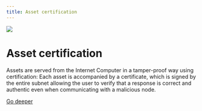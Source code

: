 ```yaml
---
title: Asset certification
---
```


![](/img/how-it-works/asset-certification.jpg)

# Asset certification

Assets are served from the Internet Computer in a tamper-proof way using certification:
Each asset is accompanied by a certificate, which is signed by the entire subnet
allowing the user to verify that a response is correct and authentic even when
communicating with a malicious node.

[Go deeper](/how-it-works/asset-certification/)

